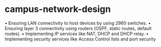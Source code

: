 # campus-network-design
• Ensuring LAN connectivity to host devices by using 2960 switches. • Ensuring layer 3 connectivity using routers (OSPF, static routes, default routes). • Implementing IP services like NAT, DHCP and DHCP relay. • Implementing security services like Access Control lists and port security
